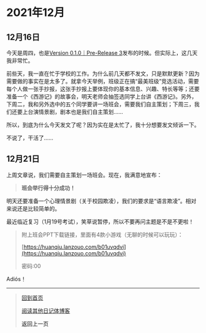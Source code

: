 # 2021年12月

## 12月16日

今天是周四，也是[Version 0.1.0｜Pre-Release 3](../杂项/History.md)发布的时候。但实际上，这几天我非常忙。

前些天，我一直在忙于学校的工作。为什么前几天都不发文，只是默默更新？因为需要做的事实在是太多了。就拿今天举例，班级正在搞“最美班级”竞选活动，需要每个人做一张手抄报，这张手抄报上要体现你的基本信息、兴趣、特长等等；还要准备一个《西游记》的故事会，明天老师会抽签选同学上台讲《西游记》。另外，下周二，我和另外选中的五个同学要讲一场班会，需要我们自主策划；下周三，我们还要上台演情景剧，剧本也是我们自主策划……

所以，到底为什么今天发文了呢？因为实在是太忙了，我十分想要发文倾诉一下。

不说了，干活了……

## 12月21日

上周文章说，我们需要自主策划一场班会。现在，我满意地宣布：

> **班会举行得十分成功！**

明天还要准备一个心理情景剧（关于校园欺凌），我们的要求是“语言欺凌”。相对来说还是比较简单的。

最近临近复习（1月19号考试），笑草说暂停，所以不要再问主题是不是不更啦！

> 附上班会PPT下载链接，里面有4款小游戏（无聊的时候可以玩玩）：
>
> [https://huanqiu.lanzouo.com/b01uvqdvi](https://huanqiu.lanzouo.com/b01uvqdvi)
>
> 密码:00

Adiós！

---

> [回到首页](../README.md)
>
> [阅读其他日记体博客](Daily.md)
>
> <a onClick="javascript :history.back(-1);" style="cursor:pointer">返回上一页</a>